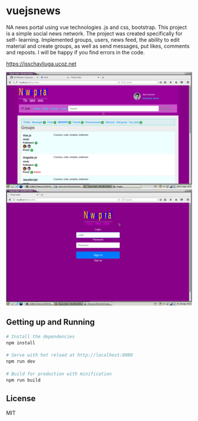 # vuejsnews
NA news portal using vue technologies .js and css, bootstrap. This project is a simple social news network. The project was created specifically for self- learning. Implemented groups, users, news feed, the ability to edit material and create groups, as well as send messages, put likes, comments and reposts. I will be happy if you find errors in the code.

https://isschavliuga.ucoz.net

<img width="600" src="https://github.com/IvanShavliuga/vuejsnews/blob/master/src/assets/images/Screenshot%20at%202020-03-21%2019:13:54.png">
<img width="600" src="https://github.com/IvanShavliuga/vuejsnews/blob/master/src/assets/images/vuejsnews2.png">

## Getting up and Running

``` bash
# Install the dependencies
npm install

# Serve with hot reload at http://localhost:8080
npm run dev

# Build for production with minification
npm run build
```

## License 
MIT
